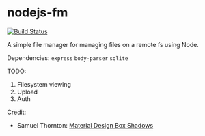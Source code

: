 # nodejs-fm

[![Build Status](https://travis-ci.org/chrisvrose/nodejs-fm.svg?branch=master)](https://travis-ci.org/chrisvrose/nodejs-fm)

A simple file manager for managing files on a remote fs using Node. 

Dependencies: `express` `body-parser` `sqlite`


TODO:
1. Filesystem viewing
2. Upload
3. Auth


Credit:
- Samuel Thornton: [Material Design Box Shadows]("https://codepen.io/sdthornton/pen/wBZdXq")
